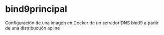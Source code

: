 # bind9principal
Configuración de una imagen en Docker de un servidor DNS bind9 a partir de una distribucuón apline
